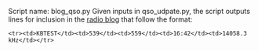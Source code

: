 Script name: blog_qso.py
Given inputs in qso_udpate.py, the script outputs lines for inclusion in the [radio blog](https://copaseticflow.blogspot.com/) that follow the format:  
  
`<tr><td>KBTEST</td><td>539</td><td>559</td><td>16:42</td><td>14058.3 kHz</td></tr>    `
    
